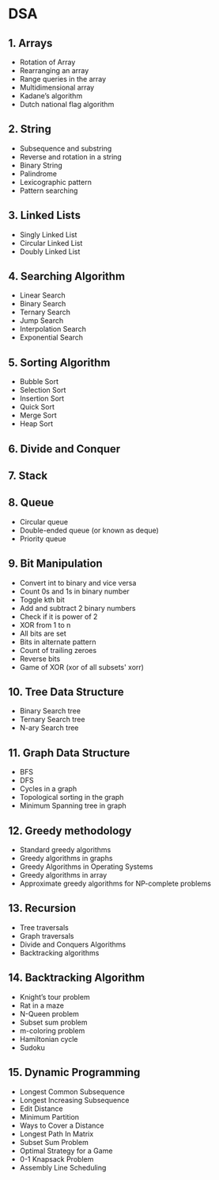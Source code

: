 # DSA
## 1. Arrays
- Rotation of Array
- Rearranging an array
- Range queries in the array
- Multidimensional array 
- Kadane’s algorithm
- Dutch national flag algorithm
## 2. String
- Subsequence and substring
- Reverse and rotation in a string
- Binary String
- Palindrome
- Lexicographic pattern
- Pattern searching
## 3. Linked Lists
- Singly Linked List
- Circular Linked List 
- Doubly Linked List
## 4. Searching Algorithm
- Linear Search
- Binary Search 
- Ternary Search
- Jump Search
- Interpolation Search 
- Exponential Search 
## 5. Sorting Algorithm
- Bubble Sort
- Selection Sort
- Insertion Sort
- Quick Sort
- Merge Sort
- Heap Sort
## 6. Divide and Conquer
## 7. Stack
## 8. Queue
- Circular queue
- Double-ended queue (or known as deque)
- Priority queue
## 9. Bit Manipulation
- Convert int to binary and vice versa
- Count 0s and 1s in binary number
- Toggle kth bit
- Add and subtract 2 binary numbers
- Check if it is power of 2
- XOR from 1 to n
- All bits are set
- Bits in alternate pattern
- Count of trailing zeroes
- Reverse bits
- Game of XOR (xor of all subsets' xorr)
## 10. Tree Data Structure
- Binary Search tree
- Ternary Search tree
- N-ary Search tree
## 11. Graph Data Structure
- BFS
- DFS
- Cycles in a graph
- Topological sorting in the graph
- Minimum Spanning tree in graph
## 12. Greedy methodology
- Standard greedy algorithms
- Greedy algorithms in graphs
- Greedy Algorithms in Operating Systems
- Greedy algorithms in array
- Approximate greedy algorithms for NP-complete problems
## 13. Recursion
- Tree traversals
- Graph traversals
- Divide and Conquers Algorithms
- Backtracking algorithms 
## 14. Backtracking Algorithm
- Knight’s tour problem
- Rat in a maze
- N-Queen problem
- Subset sum problem
- m-coloring problem
- Hamiltonian cycle
- Sudoku
## 15. Dynamic Programming
- Longest Common Subsequence
- Longest Increasing Subsequence
- Edit Distance
- Minimum Partition
- Ways to Cover a Distance
- Longest Path In Matrix
- Subset Sum Problem
- Optimal Strategy for a Game
- 0-1 Knapsack Problem
- Assembly Line Scheduling
